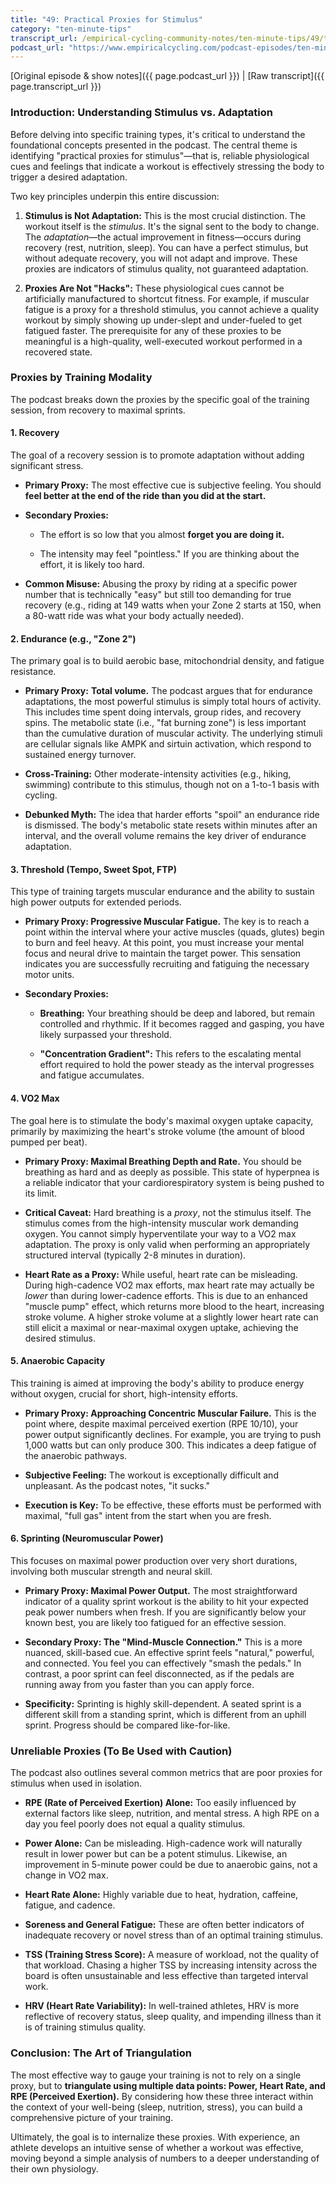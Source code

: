 ```yaml
---
title: "49: Practical Proxies for Stimulus"
category: "ten-minute-tips"
transcript_url: /empirical-cycling-community-notes/ten-minute-tips/49/tmt49 practical proxies for stimulus (transcribed on 07-Aug-2025 10-52-50).txt
podcast_url: "https://www.empiricalcycling.com/podcast-episodes/ten-minute-tips-49-practical-proxies-for-stimulus"
---
```


[Original episode & show notes]({{ page.podcast_url }})   \|   [Raw transcript]({{ page.transcript_url }})


### Introduction: Understanding Stimulus vs. Adaptation

Before delving into specific training types, it's critical to understand the foundational concepts presented in the podcast. The central theme is identifying "practical proxies for stimulus"—that is, reliable physiological cues and feelings that indicate a workout is effectively stressing the body to trigger a desired adaptation.

Two key principles underpin this entire discussion:

1.  **Stimulus is Not Adaptation:** This is the most crucial distinction. The workout itself is the _stimulus_. It's the signal sent to the body to change. The _adaptation_—the actual improvement in fitness—occurs during recovery (rest, nutrition, sleep). You can have a perfect stimulus, but without adequate recovery, you will not adapt and improve. These proxies are indicators of stimulus quality, not guaranteed adaptation.
    
2.  **Proxies Are Not "Hacks":** These physiological cues cannot be artificially manufactured to shortcut fitness. For example, if muscular fatigue is a proxy for a threshold stimulus, you cannot achieve a quality workout by simply showing up under-slept and under-fueled to get fatigued faster. The prerequisite for any of these proxies to be meaningful is a high-quality, well-executed workout performed in a recovered state.
    

### Proxies by Training Modality

The podcast breaks down the proxies by the specific goal of the training session, from recovery to maximal sprints.

#### 1. Recovery

The goal of a recovery session is to promote adaptation without adding significant stress.

-   **Primary Proxy:** The most effective cue is subjective feeling. You should **feel better at the end of the ride than you did at the start.**
    
-   **Secondary Proxies:**
    
    -   The effort is so low that you almost **forget you are doing it.**
        
    -   The intensity may feel "pointless." If you are thinking about the effort, it is likely too hard.
        
-   **Common Misuse:** Abusing the proxy by riding at a specific power number that is technically "easy" but still too demanding for true recovery (e.g., riding at 149 watts when your Zone 2 starts at 150, when a 80-watt ride was what your body actually needed).
    

#### 2. Endurance (e.g., "Zone 2")

The primary goal is to build aerobic base, mitochondrial density, and fatigue resistance.

-   **Primary Proxy:**  **Total volume.** The podcast argues that for endurance adaptations, the most powerful stimulus is simply total hours of activity. This includes time spent doing intervals, group rides, and recovery spins. The metabolic state (i.e., "fat burning zone") is less important than the cumulative duration of muscular activity. The underlying stimuli are cellular signals like AMPK and sirtuin activation, which respond to sustained energy turnover.
    
-   **Cross-Training:** Other moderate-intensity activities (e.g., hiking, swimming) contribute to this stimulus, though not on a 1-to-1 basis with cycling.
    
-   **Debunked Myth:** The idea that harder efforts "spoil" an endurance ride is dismissed. The body's metabolic state resets within minutes after an interval, and the overall volume remains the key driver of endurance adaptation.
    

#### 3. Threshold (Tempo, Sweet Spot, FTP)

This type of training targets muscular endurance and the ability to sustain high power outputs for extended periods.

-   **Primary Proxy: Progressive Muscular Fatigue.** The key is to reach a point within the interval where your active muscles (quads, glutes) begin to burn and feel heavy. At this point, you must increase your mental focus and neural drive to maintain the target power. This sensation indicates you are successfully recruiting and fatiguing the necessary motor units.
    
-   **Secondary Proxies:**
    
    -   **Breathing:** Your breathing should be deep and labored, but remain controlled and rhythmic. If it becomes ragged and gasping, you have likely surpassed your threshold.
        
    -   **"Concentration Gradient":** This refers to the escalating mental effort required to hold the power steady as the interval progresses and fatigue accumulates.
        

#### 4. VO2 Max

The goal here is to stimulate the body's maximal oxygen uptake capacity, primarily by maximizing the heart's stroke volume (the amount of blood pumped per beat).

-   **Primary Proxy: Maximal Breathing Depth and Rate.** You should be breathing as hard and as deeply as possible. This state of hyperpnea is a reliable indicator that your cardiorespiratory system is being pushed to its limit.
    
-   **Critical Caveat:** Hard breathing is a _proxy_, not the stimulus itself. The stimulus comes from the high-intensity muscular work demanding oxygen. You cannot simply hyperventilate your way to a VO2 max adaptation. The proxy is only valid when performing an appropriately structured interval (typically 2-8 minutes in duration).
    
-   **Heart Rate as a Proxy:** While useful, heart rate can be misleading. During high-cadence VO2 max efforts, max heart rate may actually be _lower_ than during lower-cadence efforts. This is due to an enhanced "muscle pump" effect, which returns more blood to the heart, increasing stroke volume. A higher stroke volume at a slightly lower heart rate can still elicit a maximal or near-maximal oxygen uptake, achieving the desired stimulus.
    

#### 5. Anaerobic Capacity

This training is aimed at improving the body's ability to produce energy without oxygen, crucial for short, high-intensity efforts.

-   **Primary Proxy: Approaching Concentric Muscular Failure.** This is the point where, despite maximal perceived exertion (RPE 10/10), your power output significantly declines. For example, you are trying to push 1,000 watts but can only produce 300. This indicates a deep fatigue of the anaerobic pathways.
    
-   **Subjective Feeling:** The workout is exceptionally difficult and unpleasant. As the podcast notes, "it sucks."
    
-   **Execution is Key:** To be effective, these efforts must be performed with maximal, "full gas" intent from the start when you are fresh.
    

#### 6. Sprinting (Neuromuscular Power)

This focuses on maximal power production over very short durations, involving both muscular strength and neural skill.

-   **Primary Proxy: Maximal Power Output.** The most straightforward indicator of a quality sprint workout is the ability to hit your expected peak power numbers when fresh. If you are significantly below your known best, you are likely too fatigued for an effective session.
    
-   **Secondary Proxy: The "Mind-Muscle Connection."** This is a more nuanced, skill-based cue. An effective sprint feels "natural," powerful, and connected. You feel you can effectively "smash the pedals." In contrast, a poor sprint can feel disconnected, as if the pedals are running away from you faster than you can apply force.
    
-   **Specificity:** Sprinting is highly skill-dependent. A seated sprint is a different skill from a standing sprint, which is different from an uphill sprint. Progress should be compared like-for-like.
    

### Unreliable Proxies (To Be Used with Caution)

The podcast also outlines several common metrics that are poor proxies for stimulus when used in isolation.

-   **RPE (Rate of Perceived Exertion) Alone:** Too easily influenced by external factors like sleep, nutrition, and mental stress. A high RPE on a day you feel poorly does not equal a quality stimulus.
    
-   **Power Alone:** Can be misleading. High-cadence work will naturally result in lower power but can be a potent stimulus. Likewise, an improvement in 5-minute power could be due to anaerobic gains, not a change in VO2 max.
    
-   **Heart Rate Alone:** Highly variable due to heat, hydration, caffeine, fatigue, and cadence.
    
-   **Soreness and General Fatigue:** These are often better indicators of inadequate recovery or novel stress than of an optimal training stimulus.
    
-   **TSS (Training Stress Score):** A measure of workload, not the quality of that workload. Chasing a higher TSS by increasing intensity across the board is often unsustainable and less effective than targeted interval work.
    
-   **HRV (Heart Rate Variability):** In well-trained athletes, HRV is more reflective of recovery status, sleep quality, and impending illness than it is of training stimulus quality.
    

### Conclusion: The Art of Triangulation

The most effective way to gauge your training is not to rely on a single proxy, but to **triangulate using multiple data points: Power, Heart Rate, and RPE (Perceived Exertion).** By considering how these three interact within the context of your well-being (sleep, nutrition, stress), you can build a comprehensive picture of your training.

Ultimately, the goal is to internalize these proxies. With experience, an athlete develops an intuitive sense of whether a workout was effective, moving beyond a simple analysis of numbers to a deeper understanding of their own physiology.